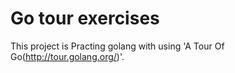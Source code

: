 # Go tour exercises

This project is Practing golang with using 'A Tour Of Go(http://tour.golang.org/)'.
